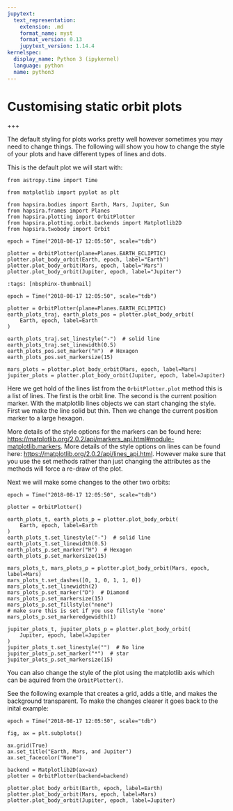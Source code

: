 ```yaml
---
jupytext:
  text_representation:
    extension: .md
    format_name: myst
    format_version: 0.13
    jupytext_version: 1.14.4
kernelspec:
  display_name: Python 3 (ipykernel)
  language: python
  name: python3
---
```


# Customising static orbit plots

+++

The default styling for plots works pretty well however sometimes you may need to change things. The following will show you how to change the style of your plots and have different types of lines and dots.

This is the default plot we will start with:

```{code-cell} ipython3
from astropy.time import Time

from matplotlib import pyplot as plt

from hapsira.bodies import Earth, Mars, Jupiter, Sun
from hapsira.frames import Planes
from hapsira.plotting import OrbitPlotter
from hapsira.plotting.orbit.backends import Matplotlib2D
from hapsira.twobody import Orbit
```

```{code-cell} ipython3
epoch = Time("2018-08-17 12:05:50", scale="tdb")

plotter = OrbitPlotter(plane=Planes.EARTH_ECLIPTIC)
plotter.plot_body_orbit(Earth, epoch, label="Earth")
plotter.plot_body_orbit(Mars, epoch, label="Mars")
plotter.plot_body_orbit(Jupiter, epoch, label="Jupiter")
```

```{code-cell} ipython3
:tags: [nbsphinx-thumbnail]

epoch = Time("2018-08-17 12:05:50", scale="tdb")

plotter = OrbitPlotter(plane=Planes.EARTH_ECLIPTIC)
earth_plots_traj, earth_plots_pos = plotter.plot_body_orbit(
    Earth, epoch, label=Earth
)

earth_plots_traj.set_linestyle("-")  # solid line
earth_plots_traj.set_linewidth(0.5)
earth_plots_pos.set_marker("H")  # Hexagon
earth_plots_pos.set_markersize(15)

mars_plots = plotter.plot_body_orbit(Mars, epoch, label=Mars)
jupiter_plots = plotter.plot_body_orbit(Jupiter, epoch, label=Jupiter)
```

Here we get hold of the lines list from the `OrbitPlotter.plot` method this is a list of lines. The first is the orbit line. The second is the current position marker. With the matplotlib lines objects we can start changing the style. First we make the line solid but thin. Then we change the current position marker to a large hexagon.

More details of the style options for the markers can be found here: https://matplotlib.org/2.0.2/api/markers_api.html#module-matplotlib.markers.
More details of the style options on lines can be found here: https://matplotlib.org/2.0.2/api/lines_api.html. However make sure that you use the set methods rather than just changing the attributes as the methods will force a re-draw of the plot.

Next we will make some changes to the other two orbits:

```{code-cell} ipython3
epoch = Time("2018-08-17 12:05:50", scale="tdb")

plotter = OrbitPlotter()

earth_plots_t, earth_plots_p = plotter.plot_body_orbit(
    Earth, epoch, label=Earth
)
earth_plots_t.set_linestyle("-")  # solid line
earth_plots_t.set_linewidth(0.5)
earth_plots_p.set_marker("H")  # Hexagon
earth_plots_p.set_markersize(15)

mars_plots_t, mars_plots_p = plotter.plot_body_orbit(Mars, epoch, label=Mars)
mars_plots_t.set_dashes([0, 1, 0, 1, 1, 0])
mars_plots_t.set_linewidth(2)
mars_plots_p.set_marker("D")  # Diamond
mars_plots_p.set_markersize(15)
mars_plots_p.set_fillstyle("none")
# make sure this is set if you use fillstyle 'none'
mars_plots_p.set_markeredgewidth(1)

jupiter_plots_t, jupiter_plots_p = plotter.plot_body_orbit(
    Jupiter, epoch, label=Jupiter
)
jupiter_plots_t.set_linestyle("")  # No line
jupiter_plots_p.set_marker("*")  # star
jupiter_plots_p.set_markersize(15)
```

You can also change the style of the plot using the matplotlib axis which can be aquired from the `OrbitPlotter()`.

See the following example that creates a grid, adds a title, and makes the background transparent. To make the changes clearer it goes back to the inital example:

```{code-cell} ipython3
epoch = Time("2018-08-17 12:05:50", scale="tdb")

fig, ax = plt.subplots()

ax.grid(True)
ax.set_title("Earth, Mars, and Jupiter")
ax.set_facecolor("None")

backend = Matplotlib2D(ax=ax)
plotter = OrbitPlotter(backend=backend)

plotter.plot_body_orbit(Earth, epoch, label=Earth)
plotter.plot_body_orbit(Mars, epoch, label=Mars)
plotter.plot_body_orbit(Jupiter, epoch, label=Jupiter)
```
